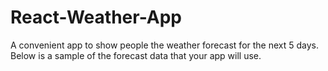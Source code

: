 # React-Weather-App
A convenient app to show people the weather forecast for the next 5 days. Below is a sample of the forecast data that your app will use.
